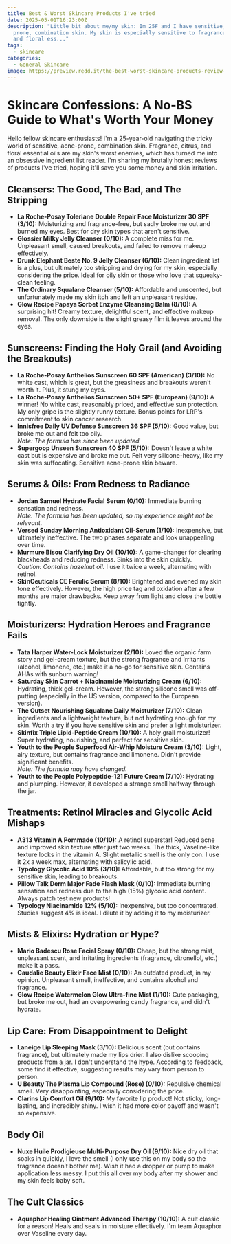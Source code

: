```yaml
---
title: Best & Worst Skincare Products I've tried
date: 2025-05-01T16:23:00Z
description: "Little bit about me/my skin: Im 25F and I have sensitive, acne
  prone, combination skin. My skin is especially sensitive to fragrance, citrus
  and floral ess..."
tags:
  - skincare
categories:
  - General Skincare
image: https://preview.redd.it/the-best-worst-skincare-products-review-v0-kjq530xoxxge1.jpg?width=640&crop=smart&auto=webp&s=a7e511638f9bc509e8edc17d6c58c38b10fea165
---
```

# Skincare Confessions: A No-BS Guide to What's Worth Your Money

Hello fellow skincare enthusiasts! I'm a 25-year-old navigating the tricky world of sensitive, acne-prone, combination skin. Fragrance, citrus, and floral essential oils are my skin's worst enemies, which has turned me into an obsessive ingredient list reader. I'm sharing my brutally honest reviews of products I've tried, hoping it'll save you some money and skin irritation. 

## Cleansers: The Good, The Bad, and The Stripping
- **La Roche-Posay Toleriane Double Repair Face Moisturizer 30 SPF (3/10):** Moisturizing and fragrance-free, but sadly broke me out and burned my eyes. Best for dry skin types that aren't sensitive.
- **Glossier Milky Jelly Cleanser (0/10):** A complete miss for me. Unpleasant smell, caused breakouts, and failed to remove makeup effectively.
- **Drunk Elephant Beste No. 9 Jelly Cleanser (6/10):** Clean ingredient list is a plus, but ultimately too stripping and drying for my skin, especially considering the price. Ideal for oily skin or those who love that squeaky-clean feeling.
- **The Ordinary Squalane Cleanser (5/10):** Affordable and unscented, but unfortunately made my skin itch and left an unpleasant residue.
- **Glow Recipe Papaya Sorbet Enzyme Cleansing Balm (8/10):** A surprising hit! Creamy texture, delightful scent, and effective makeup removal. The only downside is the slight greasy film it leaves around the eyes.

## Sunscreens: Finding the Holy Grail (and Avoiding the Breakouts)
- **La Roche-Posay Anthelios Sunscreen 60 SPF (American) (3/10):** No white cast, which is great, but the greasiness and breakouts weren't worth it. Plus, it stung my eyes.
- **La Roche-Posay Anthelios Sunscreen 50+ SPF (European) (9/10):** A winner! No white cast, reasonably priced, and effective sun protection. My only gripe is the slightly runny texture. Bonus points for LRP's commitment to skin cancer research.
- **Innisfree Daily UV Defense Sunscreen 36 SPF (5/10):** Good value, but broke me out and felt too oily.  
  *Note: The formula has since been updated.*
- **Supergoop Unseen Sunscreen 40 SPF (5/10):** Doesn't leave a white cast but is expensive and broke me out. Felt very silicone-heavy, like my skin was suffocating. Sensitive acne-prone skin beware.

## Serums & Oils: From Redness to Radiance
- **Jordan Samuel Hydrate Facial Serum (0/10):** Immediate burning sensation and redness.  
  *Note: The formula has been updated, so my experience might not be relevant.*
- **Versed Sunday Morning Antioxidant Oil-Serum (1/10):** Inexpensive, but ultimately ineffective. The two phases separate and look unappealing over time.
- **Murmure Bisou Clarifying Dry Oil (10/10):** A game-changer for clearing blackheads and reducing redness. Sinks into the skin quickly.  
  *Caution: Contains hazelnut oil.* I use it twice a week, alternating with retinol.
- **SkinCeuticals CE Ferulic Serum (8/10):** Brightened and evened my skin tone effectively. However, the high price tag and oxidation after a few months are major drawbacks. Keep away from light and close the bottle tightly.

## Moisturizers: Hydration Heroes and Fragrance Fails
- **Tata Harper Water-Lock Moisturizer (2/10):** Loved the organic farm story and gel-cream texture, but the strong fragrance and irritants (alcohol, limonene, etc.) make it a no-go for sensitive skin. Contains AHAs with sunburn warning!
- **Saturday Skin Carrot + Niacinamide Moisturizing Cream (6/10):** Hydrating, thick gel-cream. However, the strong silicone smell was off-putting (especially in the US version, compared to the European version).
- **The Outset Nourishing Squalane Daily Moisturizer (7/10):** Clean ingredients and a lightweight texture, but not hydrating enough for my skin. Worth a try if you have sensitive skin and prefer a light moisturizer.
- **Skinfix Triple Lipid-Peptide Cream (10/10):** A holy grail moisturizer! Super hydrating, nourishing, and perfect for sensitive skin.
- **Youth to the People Superfood Air-Whip Moisture Cream (3/10):** Light, airy texture, but contains fragrance and limonene. Didn't provide significant benefits.  
  *Note: The formula may have changed.*
- **Youth to the People Polypeptide-121 Future Cream (7/10):** Hydrating and plumping. However, it developed a strange smell halfway through the jar.

## Treatments: Retinol Miracles and Glycolic Acid Mishaps
- **A313 Vitamin A Pommade (10/10):** A retinol superstar! Reduced acne and improved skin texture after just two weeks. The thick, Vaseline-like texture locks in the vitamin A. Slight metallic smell is the only con. I use it 2x a week max, alternating with salicylic acid.
- **Typology Glycolic Acid 10% (3/10):** Affordable, but too strong for my sensitive skin, leading to breakouts.
- **Pillow Talk Derm Major Fade Flash Mask (0/10):** Immediate burning sensation and redness due to the high (15%) glycolic acid content. Always patch test new products!
- **Typology Niacinamide 12% (5/10):** Inexpensive, but too concentrated. Studies suggest 4% is ideal. I dilute it by adding it to my moisturizer.

## Mists & Elixirs: Hydration or Hype?
- **Mario Badescu Rose Facial Spray (0/10):** Cheap, but the strong mist, unpleasant scent, and irritating ingredients (fragrance, citronellol, etc.) make it a pass.
- **Caudalie Beauty Elixir Face Mist (0/10):** An outdated product, in my opinion. Unpleasant smell, ineffective, and contains alcohol and fragrance.
- **Glow Recipe Watermelon Glow Ultra-fine Mist (1/10):** Cute packaging, but broke me out, had an overpowering candy fragrance, and didn't hydrate.

## Lip Care: From Disappointment to Delight
- **Laneige Lip Sleeping Mask (3/10):** Delicious scent (but contains fragrance), but ultimately made my lips drier. I also dislike scooping products from a jar. I don't understand the hype. According to feedback, some find it effective, suggesting results may vary from person to person.
- **U Beauty The Plasma Lip Compound (Rose) (0/10):** Repulsive chemical smell. Very disappointing, especially considering the price.
- **Clarins Lip Comfort Oil (9/10):** My favorite lip product! Not sticky, long-lasting, and incredibly shiny. I wish it had more color payoff and wasn't so expensive.

## Body Oil
- **Nuxe Huile Prodigieuse Multi-Purpose Dry Oil (9/10):** Nice dry oil that soaks in quickly, I love the smell (I only use this on my body so the fragrance doesn’t bother me). Wish it had a dropper or pump to make application less messy. I put this all over my body after my shower and my skin feels baby soft.

## The Cult Classics
- **Aquaphor Healing Ointment Advanced Therapy (10/10):** A cult classic for a reason! Heals and seals in moisture effectively. I'm team Aquaphor over Vaseline every day.
